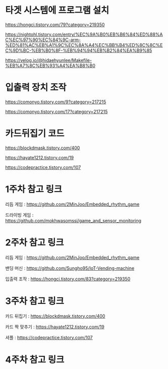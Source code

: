 # 타겟 시스템에 프로그램 설치



https://hongci.tistory.com/79?category=219350

https://nightohl.tistory.com/entry/%EC%9A%B0%EB%B6%84%ED%88%AC%EC%97%90%EC%84%9C-arm-%ED%81%AC%EB%A1%9C%EC%8A%A4%EC%BB%B4%ED%8C%8C%EC%9D%BC-%EB%B0%8F-%EB%94%94%EB%B2%84%EA%B9%85

https://velog.io/@hidaehyunlee/Makefile-%EB%A7%8C%EB%93%A4%EA%B8%B0



# 입출력 장치 조작 

https://comonyo.tistory.com/9?category=217215

https://comonyo.tistory.com/17?category=217215



# 카드뒤집기 코드 

https://blockdmask.tistory.com/400

https://hayate1212.tistory.com/19

https://codepractice.tistory.com/107


# 1주차 참고 링크 

리듬 게임 : https://github.com/2MinJoo/Embedded_rhythm_game

드라이빙 게임 : https://github.com/mokhwasomssi/game_and_sensor_monitoring

# 2주차 참고 링크

리듬 게임 : https://github.com/2MinJoo/Embedded_rhythm_game

밴딩 머신 : https://github.com/Sungho95/IoT-Vending-machine

입출력 조작 : https://hongci.tistory.com/83?category=219350

# 3주차 참고 링크

카드 뒤집기 : https://blockdmask.tistory.com/400

카드 짝 맞추기 : https://hayate1212.tistory.com/19

셔플 : https://codepractice.tistory.com/107

# 4주차 참고 링크

